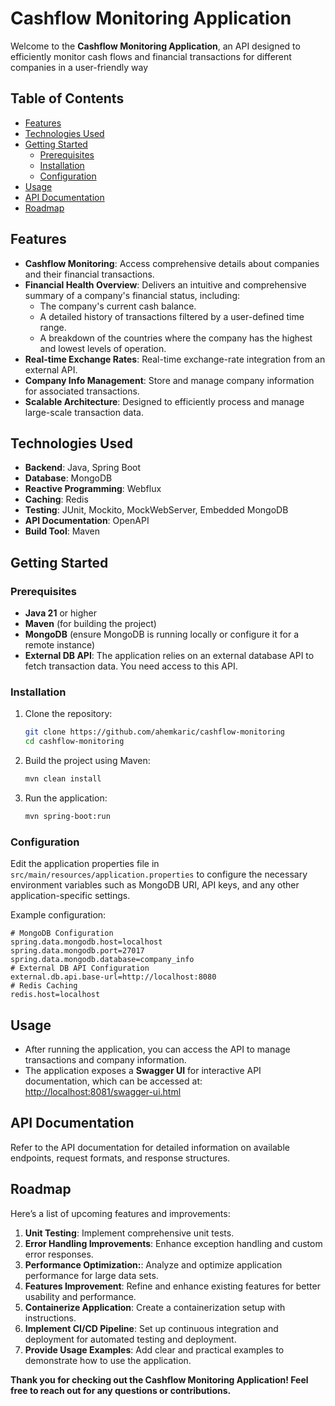 # Cashflow Monitoring Application

Welcome to the **Cashflow Monitoring Application**, an API designed to efficiently monitor cash flows and 
financial transactions for different companies in a user-friendly way


## Table of Contents

- [Features](#features)
- [Technologies Used](#technologies-used)
- [Getting Started](#getting-started)
    - [Prerequisites](#prerequisites)
    - [Installation](#installation)
    - [Configuration](#configuration)
- [Usage](#usage)
- [API Documentation](#api-documentation)
- [Roadmap](#roadmap)

## Features

- **Cashflow Monitoring**: Access comprehensive details about companies and their financial transactions.
- **Financial Health Overview**: Delivers an intuitive and comprehensive summary of a company's financial status, including:
  - The company's current cash balance.
  - A detailed history of transactions filtered by a user-defined time range.
  - A breakdown of the countries where the company has the highest and lowest levels of operation.
- **Real-time Exchange Rates**: Real-time exchange-rate integration from an external API.
- **Company Info Management**: Store and manage company information for associated transactions.
- **Scalable Architecture**: Designed to efficiently process and manage large-scale transaction data.

## Technologies Used    

- **Backend**: Java, Spring Boot
- **Database**: MongoDB
- **Reactive Programming**: Webflux
- **Caching**: Redis
- **Testing**: JUnit, Mockito, MockWebServer, Embedded MongoDB
- **API Documentation**: OpenAPI
- **Build Tool**: Maven

## Getting Started

### Prerequisites

- **Java 21** or higher
- **Maven** (for building the project)
- **MongoDB** (ensure MongoDB is running locally or configure it for a remote instance)
- **External DB API**: The application relies on an external database API to fetch transaction data. You need access to
  this API.

### Installation

1. Clone the repository:
   ```bash
   git clone https://github.com/ahemkaric/cashflow-monitoring
   cd cashflow-monitoring

2. Build the project using Maven:
   ```bash
   mvn clean install

3. Run the application:
   ```bash
   mvn spring-boot:run

### Configuration

Edit the application properties file in `src/main/resources/application.properties` to configure the necessary
environment variables such as MongoDB URI, API keys, and any other application-specific settings.

Example configuration:

```properties
# MongoDB Configuration
spring.data.mongodb.host=localhost
spring.data.mongodb.port=27017
spring.data.mongodb.database=company_info
# External DB API Configuration
external.db.api.base-url=http://localhost:8080
# Redis Caching
redis.host=localhost
```

## Usage

- After running the application, you can access the API to manage transactions and company information.
- The application exposes a **Swagger UI** for interactive API documentation, which can be accessed at:
  <http://localhost:8081/swagger-ui.html>

## API Documentation

Refer to the API documentation for detailed information on available endpoints, request formats, and response
structures.

## Roadmap

Here’s a list of upcoming features and improvements:

1. **Unit Testing**: Implement comprehensive unit tests.
2. **Error Handling Improvements**: Enhance exception handling and custom error responses.
3. **Performance Optimization:**: Analyze and optimize application performance for large data sets.
4. **Features Improvement**: Refine and enhance existing features for better usability and performance.
5. **Containerize Application**: Create a containerization setup with instructions.
6. **Implement CI/CD Pipeline**: Set up continuous integration and deployment for automated testing and deployment.
7. **Provide Usage Examples**: Add clear and practical examples to demonstrate how to use the application.

**Thank you for checking out the Cashflow Monitoring Application! Feel free to reach out for any questions or
contributions.**